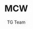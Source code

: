 ---
author: TG Team
title: MCW
Category: AR
mw3-loadout-date: 2024-01-19
mw3-gun-image: src/assets/games/MW3.jpg
mw3-gun-range: long
mw3-gun-magazine: 10
mw3-gun-stock: wz-gun-category
mw3-gun-muzzle: wz-gun-category
mw3-gun-berrel: wz-gun-category
mw3-gun-underberrel: Long
tags: ["mw3"]
---